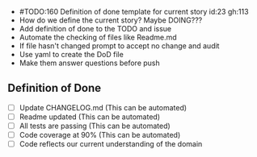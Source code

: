 -  #TODO:160 Definition of done template for current story id:23 gh:113
- How do we define the current story?  Maybe DOING???
- Add definition of done to the TODO and issue
- Automate the checking of files like Readme.md
- If file hasn't changed prompt to accept no change and audit
- Use yaml to create the DoD file
- Make them answer questions before push

Definition of Done
----
- [ ] Update CHANGELOG.md (This can be automated)
- [ ] Readme updated (This can be automated)
- [ ] All tests are passing (This can be automated)
- [ ] Code coverage at 90% (This can be automated)
- [ ] Code reflects our current understanding of the domain
